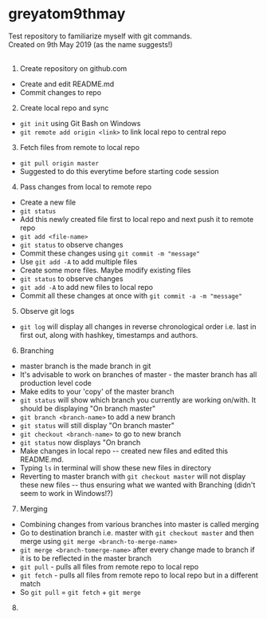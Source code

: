 # greyatom9thmay
Test repository to familiarize myself with git commands.<br>
Created on 9th May 2019 (as the name suggests!)<br>
<br>
1. Create repository on github.com<br>
* Create and edit README.md<br>
* Commit changes to repo
2. Create local repo and sync
* `git init` using Git Bash on Windows
* `git remote add origin <link>` to link local repo to central repo
3. Fetch files from remote to local repo
* `git pull origin master`
* Suggested to do this everytime before starting code session
4. Pass changes from local to remote repo
* Create a new file
* `git status`
* Add this newly created file first to local repo and next push it to remote repo
* `git add <file-name>`
* `git status` to observe changes
* Commit these changes using `git commit -m "message"`
* Use `git add -A` to add multiple files
* Create some more files. Maybe modify existing files
* `git status` to observe changes
* `git add -A` to add new files to local repo
* Commit all these changes at once with `git commit -a -m "message"`
5. Observe git logs
* `git log` will display all changes in reverse chronological order i.e. last in first out, along with hashkey, timestamps and authors.
6. Branching
* master branch is the made branch in git
* It's advisable to work on branches of master - the master branch has all production level code
* Make edits to your 'copy' of the master branch
* `git status` will show which branch you currently are working on/with. It should be displaying "On branch master"
* `git branch <branch-name>` to add a new branch
* `git status` will still display "On branch master"
* `git checkout <branch-name>` to go to new branch
* `git status` now displays "On branch <branch-name>
* Make changes in local repo -- created new files and edited this README.md.
* Typing `ls` in terminal will show these new files in directory
* Reverting to master branch with `git checkout master` will not display these new files -- thus ensuring what we wanted with Branching (didn't seem to work in Windows!?)
7. Merging
* Combining changes from various branches into master is called merging
* Go to destination branch i.e. master with `git checkout master` and then merge using `git merge <branch-to-merge-name>`
* `git merge <branch-tomerge-name>` after every change made to branch if it is to be reflected in the master branch
* `git pull` - pulls all files from remote repo to local repo
* `git fetch` - pulls all files from remote repo to local repo but in a different match
* So `git pull` = `git fetch` + `git merge`
8. 